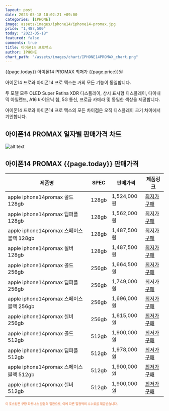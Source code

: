 ```yaml
---
layout: post
date: 2023-05-18 10:02:21 +09:00
categories: [IPHONE]
image: assets/images/iphone14/iphone14-promax.jpg
price: "1,487,500"
today: "2023-05-18"
featured: false
comments: true
title: 아이폰14 프로맥스
author: IPHONE
chart_path: "/assets/images/chart/IPHONE14PROMAX_chart.png"
---
```


{{page.today}} 아이폰14 PROMAX 최저가 {{page.price}}원

아이폰14 프로와 아이폰14 프로 맥스는 거의 모든 기능이 동일합니다.

두 모델 모두 OLED Super Retina XDR 디스플레이, 상시 표시형 디스플레이, 다이내믹 아일랜드, A16 바이오닉 칩, 5G 통신, 프로급 카메라 및 동일한 색상을 제공합니다.

아이폰14 프로와 아이폰14 프로 맥스의 모든 차이점은 오직 디스플레이 크기 차이에서 기인합니다.

## 아이폰14 PROMAX 일자별 판매가격 차트
![alt text]({{page.chart_path}} "아이폰14 PROMAX 판매가격 차트")

## 아이폰14 PROMAX {{page.today}} 판매가격
<main>
<table id="rwd-table-large">
  <thead>
    <tr>
      <th>제품명</th>
      <th>SPEC</th>
      <th>판매가격</th>
      <th>제품링크</th>
    </tr>
  </thead>
  <tbody><tr>
        <td>apple iphone14promax 골드 128gb </td>
        <td>128gb</td>
        <td>1,524,000원</td>
        <td><a href='https://link.coupang.com/a/SOYZQ' target='_blank'>최저가구매</a></td>
        </tr><tr>
        <td>apple iphone14promax 딥퍼플 128gb </td>
        <td>128gb</td>
        <td>1,562,000원</td>
        <td><a href='https://link.coupang.com/a/SOY16' target='_blank'>최저가구매</a></td>
        </tr><tr>
        <td>apple iphone14promax 스페이스블랙 128gb </td>
        <td>128gb</td>
        <td>1,487,500원</td>
        <td><a href='https://link.coupang.com/a/SOY4h' target='_blank'>최저가구매</a></td>
        </tr><tr>
        <td>apple iphone14promax 실버 128gb </td>
        <td>128gb</td>
        <td>1,487,500원</td>
        <td><a href='https://link.coupang.com/a/SOY6u' target='_blank'>최저가구매</a></td>
        </tr><tr>
        <td>apple iphone14promax 골드 256gb </td>
        <td>256gb</td>
        <td>1,664,500원</td>
        <td><a href='https://link.coupang.com/a/SOY8s' target='_blank'>최저가구매</a></td>
        </tr><tr>
        <td>apple iphone14promax 딥퍼플 256gb </td>
        <td>256gb</td>
        <td>1,749,000원</td>
        <td><a href='https://link.coupang.com/a/SOY9V' target='_blank'>최저가구매</a></td>
        </tr><tr>
        <td>apple iphone14promax 스페이스블랙 256gb </td>
        <td>256gb</td>
        <td>1,696,000원</td>
        <td><a href='https://link.coupang.com/a/SOZca' target='_blank'>최저가구매</a></td>
        </tr><tr>
        <td>apple iphone14promax 실버 256gb </td>
        <td>256gb</td>
        <td>1,615,000원</td>
        <td><a href='https://link.coupang.com/a/SOZei' target='_blank'>최저가구매</a></td>
        </tr><tr>
        <td>apple iphone14promax 골드 512gb </td>
        <td>512gb</td>
        <td>1,900,000원</td>
        <td><a href='https://link.coupang.com/a/SOZgP' target='_blank'>최저가구매</a></td>
        </tr><tr>
        <td>apple iphone14promax 딥퍼플 512gb </td>
        <td>512gb</td>
        <td>1,978,000원</td>
        <td><a href='https://link.coupang.com/a/SOZjn' target='_blank'>최저가구매</a></td>
        </tr><tr>
        <td>apple iphone14promax 스페이스블랙 512gb </td>
        <td>512gb</td>
        <td>1,900,000원</td>
        <td><a href='https://link.coupang.com/a/SOZls' target='_blank'>최저가구매</a></td>
        </tr><tr>
        <td>apple iphone14promax 실버 512gb </td>
        <td>512gb</td>
        <td>1,900,000원</td>
        <td><a href='https://link.coupang.com/a/SOZnK' target='_blank'>최저가구매</a></td>
        </tr></tbody>
</table>
</main>
<div style="color:#e56a2c;font-size: 0.7em;" >
이 포스팅은 쿠팡 파트너스 활동의 일환으로, 이에 따른 일정액의 수수료를 제공받습니다.
</div>
